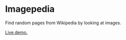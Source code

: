 # Imagepedia

Find random pages from Wikipedia by looking at images.

[Live demo.](https://rauli.dev/imagepedia/)
